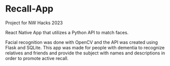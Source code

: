 # Recall-App
Project for NW Hacks 2023

React Native App that utilizes a Python API to match faces.

Facial recognition was done with OpenCV and the API was created using Flask and SQLite. 
This app was made for people with dementia to recognize relatives and friends and provide the subject with names and descriptions in order to promote active recall. 
